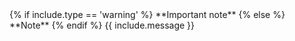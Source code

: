 <div markdown='1' class='alert alert-{{ include.type }}'>
{% if include.type == 'warning' %}
  **Important note**
{% else %}
  **Note**
{% endif %}
{{ include.message }}
</div>
